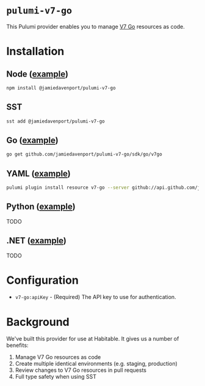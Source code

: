 # `pulumi-v7-go`

This Pulumi provider enables you to manage [V7 Go](https://www.v7labs.com/go) resources as code.

# Installation

## Node ([example](./examples/node))

```sh
npm install @jamiedavenport/pulumi-v7-go
```

## SST

```sh
sst add @jamiedavenport/pulumi-v7-go
```

## Go ([example](./examples/go))

```sh
go get github.com/jamiedavenport/pulumi-v7-go/sdk/go/v7go
```

## YAML ([example](./examples/yaml/Pulumi.yaml))

```sh
pulumi plugin install resource v7-go --server github://api.github.com/jamiedavenport/pulumi-v7-go
```

## Python ([example](./examples/python))

TODO

## .NET ([example](./examples/dotnet))

TODO

# Configuration

- `v7-go:apiKey` - (Required) The API key to use for authentication.

# Background

We've built this provider for use at Habitable. It gives us a number of benefits:

1. Manage V7 Go resources as code
1. Create multiple identical environments (e.g. staging, production)
1. Review changes to V7 Go resources in pull requests
1. Full type safety when using SST
